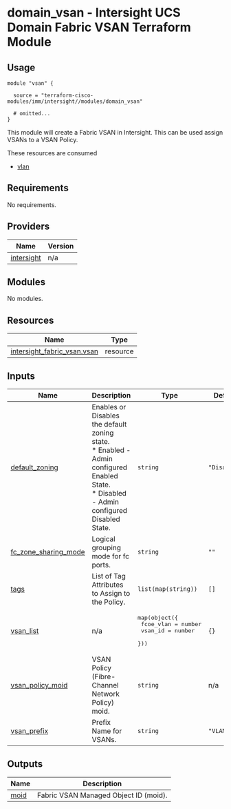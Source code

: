 # domain_vsan - Intersight UCS Domain Fabric VSAN Terraform Module

## Usage

```hcl
module "vsan" {

  source = "terraform-cisco-modules/imm/intersight//modules/domain_vsan"

  # omitted...
}
```

This module will create a Fabric VSAN in Intersight.  This can be used assign VSANs to a VSAN Policy.  

These resources are consumed

* [vlan](https://registry.terraform.io/providers/CiscoDevNet/intersight/latest/docs/data-sources/fabric_vlan)

<!-- BEGINNING OF PRE-COMMIT-TERRAFORM DOCS HOOK -->
## Requirements

No requirements.

## Providers

| Name | Version |
|------|---------|
| <a name="provider_intersight"></a> [intersight](#provider\_intersight) | n/a |

## Modules

No modules.

## Resources

| Name | Type |
|------|------|
| [intersight_fabric_vsan.vsan](https://registry.terraform.io/providers/CiscoDevNet/intersight/latest/docs/resources/fabric_vsan) | resource |

## Inputs

| Name | Description | Type | Default | Required |
|------|-------------|------|---------|:--------:|
| <a name="input_default_zoning"></a> [default\_zoning](#input\_default\_zoning) | Enables or Disables the default zoning state.<br>* Enabled - Admin configured Enabled State.<br>* Disabled - Admin configured Disabled State. | `string` | `"Disabled"` | no |
| <a name="input_fc_zone_sharing_mode"></a> [fc\_zone\_sharing\_mode](#input\_fc\_zone\_sharing\_mode) | Logical grouping mode for fc ports. | `string` | `""` | no |
| <a name="input_tags"></a> [tags](#input\_tags) | List of Tag Attributes to Assign to the Policy. | `list(map(string))` | `[]` | no |
| <a name="input_vsan_list"></a> [vsan\_list](#input\_vsan\_list) | n/a | <pre>map(object({<br>    fcoe_vlan = number<br>    vsan_id   = number<br>  }))</pre> | `{}` | no |
| <a name="input_vsan_policy_moid"></a> [vsan\_policy\_moid](#input\_vsan\_policy\_moid) | VSAN Policy (Fibre-Channel Network Policy) moid. | `string` | n/a | yes |
| <a name="input_vsan_prefix"></a> [vsan\_prefix](#input\_vsan\_prefix) | Prefix Name for VSANs. | `string` | `"VLAN"` | no |

## Outputs

| Name | Description |
|------|-------------|
| <a name="output_moid"></a> [moid](#output\_moid) | Fabric VSAN Managed Object ID (moid). |
<!-- END OF PRE-COMMIT-TERRAFORM DOCS HOOK -->
